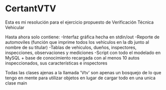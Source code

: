 # CertantVTV
Esta es mi resolución para el ejercicio propuesto de Verificación Técnica Vehicular

Hasta ahora solo contiene: 
  -Interfaz gráfica hecha en stdin/out
  -Reporte de automoviles (función que imprime todos los vehiculos en la db junto al nombre de su titular)
  -Tablas de vehiculos, dueños, inspectores, inspecciones, observaciones y mediciones
  -Script con todo el modelado en MySQL + base de conocimiento recargada con al menos 10 autos inspeccionados, sus características e inspectores

Todas las clases ajenas a la llamada 'Vtv' son apenas un bosquejo de lo que tengo en mente para utilizar objetos en lugar de cargar todo en una unica clase main
